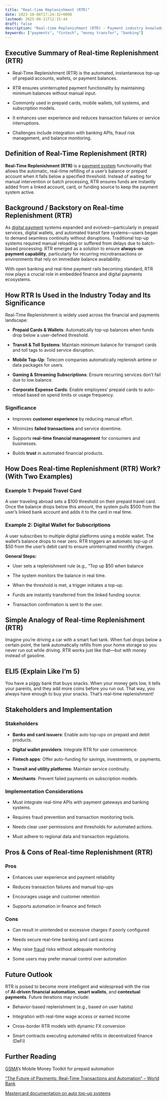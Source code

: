 ```yaml
---
title: "Real-time Replenishment (RTR)"
date: 2023-10-06T17:24:32+0000
lastmod: 2025-08-11T12:15:44
draft: false
description: "Real-time Replenishment (RTR) - Payment industry knowledge and insights"
keywords: ["payments", "fintech", "money transfer", "banking"]
---
```


## Executive Summary of Real-time Replenishment (RTR)

- Real-Time Replenishment (RTR) is the automated, instantaneous top-up of prepaid accounts, wallets, or payment balances.

- RTR ensures uninterrupted payment functionality by maintaining minimum balances without manual input.

- Commonly used in prepaid cards, mobile wallets, toll systems, and subscription models.

- It enhances user experience and reduces transaction failures or service interruptions.

- Challenges include integration with banking APIs, fraud risk management, and balance monitoring.

## Definition of Real-Time Replenishment (RTR)

**Real-Time Replenishment (RTR)** is a [payment system](https://faisalkhanllc.xyz/resources/payments-wiki/r/real-time-payment-systems/) functionality that allows the automatic, real-time refilling of a user’s balance or prepaid account when it falls below a specified threshold. Instead of waiting for manual intervention or batch processing, RTR ensures funds are instantly added from a linked account, card, or funding source to keep the payment system active.

## Background / Backstory on Real-time Replenishment (RTR)

As [digital payment](https://faisalkhanllc.xyz/resources/payments-wiki/d/digital-payments/) systems expanded and evolved—particularly in prepaid services, digital wallets, and automated transit fare systems—users began to demand seamless continuity without disruptions. Traditional top-up systems required manual reloading or suffered from delays due to batch-based processing. RTR emerged as a solution to ensure **always-on payment capability**, particularly for recurring microtransactions or environments that rely on immediate balance availability.

With open banking and real-time payment rails becoming standard, RTR now plays a crucial role in embedded finance and digital payments ecosystems.

## How RTR Is Used in the Industry Today and Its Significance

Real-Time Replenishment is widely used across the financial and payments landscape:

- **Prepaid Cards & Wallets**: Automatically top-up balances when funds drop below a user-defined threshold.

- **Transit & Toll Systems**: Maintain minimum balance for transport cards and toll tags to avoid service disruption.

- **Mobile Top-Up**: Telecom companies automatically replenish airtime or data packages for users.

- **Gaming & Streaming Subscriptions**: Ensure recurring services don’t fail due to low balance.

- **Corporate Expense Cards**: Enable employees’ prepaid cards to auto-reload based on spend limits or usage frequency.

### Significance

- Improves **customer experience** by reducing manual effort.

- Minimizes **failed transactions** and service downtime.

- Supports **real-time financial management** for consumers and businesses.

- Builds **trust** in automated financial products.

## How Does Real-time Replenishment (RTR) Work? (With Two Examples)

### Example 1: Prepaid Travel Card

A user traveling abroad sets a $100 threshold on their prepaid travel card. Once the balance drops below this amount, the system pulls $500 from the user’s linked bank account and adds it to the card in real time.

### Example 2: Digital Wallet for Subscriptions

A user subscribes to multiple digital platforms using a mobile wallet. The wallet’s balance drops to near zero. RTR triggers an automatic top-up of $50 from the user’s debit card to ensure uninterrupted monthly charges.

**General Steps:**

- User sets a replenishment rule (e.g., “Top up $50 when balance 

- The system monitors the balance in real time.

- When the threshold is met, a trigger initiates a top-up.

- Funds are instantly transferred from the linked funding source.

- Transaction confirmation is sent to the user.

## Simple Analogy of Real-time Replenishment (RTR)

Imagine you’re driving a car with a smart fuel tank. When fuel drops below a certain point, the tank automatically refills from your home storage so you never run out while driving. RTR works just like that—but with money instead of gasoline.

## ELI5 (Explain Like I’m 5)

You have a piggy bank that buys snacks. When your money gets low, it tells your parents, and they add more coins before you run out. That way, you always have enough to buy your snacks. That’s real-time replenishment!

## Stakeholders and Implementation

### Stakeholders

- **Banks and card issuers**: Enable auto top-ups on prepaid and debit products.

- **Digital wallet providers**: Integrate RTR for user convenience.

- **Fintech apps**: Offer auto-funding for savings, investments, or payments.

- **Transit and utility platforms**: Maintain service continuity.

- **Merchants**: Prevent failed payments on subscription models.

### Implementation Considerations

- Must integrate real-time APIs with payment gateways and banking systems.

- Requires fraud prevention and transaction monitoring tools.

- Needs clear user permissions and thresholds for automated actions.

- Must adhere to regional data and transaction regulations.

## Pros & Cons of Real-time Replenishment (RTR)

### Pros

- Enhances user experience and payment reliability

- Reduces transaction failures and manual top-ups

- Encourages usage and customer retention

- Supports automation in finance and fintech

### Cons

- Can result in unintended or excessive charges if poorly configured

- Needs secure real-time banking and card access

- May raise [fraud](https://faisalkhanllc.xyz/resources/payments-wiki/f/fraud/) risks without adequate monitoring

- Some users may prefer manual control over automation

## Future Outlook

RTR is poised to become more intelligent and widespread with the rise of **AI-driven financial automation**, **smart wallets**, and **contextual payments**. Future iterations may include:

- Behavior-based replenishment (e.g., based on user habits)

- Integration with real-time wage access or earned income

- Cross-border RTR models with dynamic FX conversion

- Smart contracts executing automated refills in decentralized finance (DeFi)

## Further Reading

[GSMA](https://www.gsma.com/)’s Mobile Money Toolkit for prepaid automation

[“The Future of Payments: Real-Time Transactions and Automation” – World Bank](https://fastpayments.worldbank.org/sites/default/files/2023-10/Future%20of%20Fast%20Payments_Final.pdf)

[Mastercard documentation on auto top-up systems](https://developer.mastercard.com/open-banking-europe/documentation/licensed/use-cases/top-up-payments/)